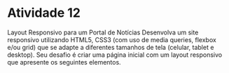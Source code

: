 # Atividade 12
Layout Responsivo para um Portal de Notícias
Desenvolva um site responsivo utilizando HTML5,
CSS3 (com uso de media queries, flexbox e/ou grid)
que se adapte a diferentes tamanhos de tela (celular, tablet e desktop). Seu desafio é criar uma página inicial com um
layout responsivo que apresente os seguintes elementos.
